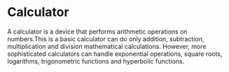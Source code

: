 # Calculator
 A calculator is a device that performs arithmetic operations on numbers.This is a basic calculator can do only addition, subtraction, multiplication and division mathematical calculations. However, more sophisticated calculators can handle exponential operations, square roots, logarithms, trigonometric functions and hyperbolic functions.
